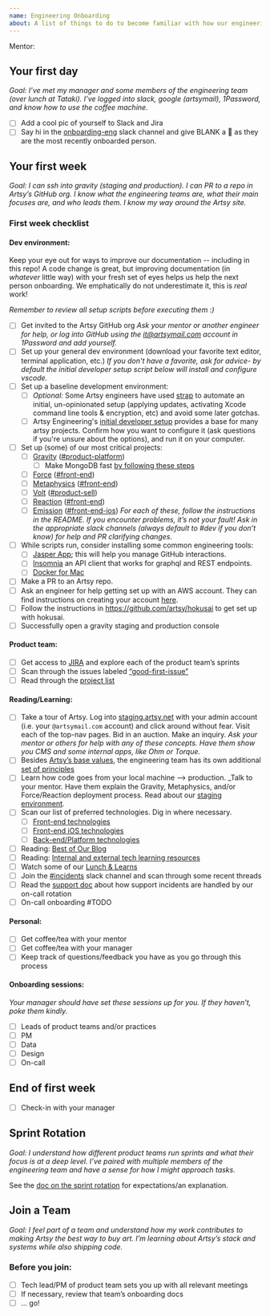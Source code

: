 ```yaml
---
name: Engineering Onboarding
about: A list of things to do to become familiar with how our engineering team operates.
---
```


Mentor: <PICK A MENTOR>

## Your first day

_Goal: I’ve met my manager and some members of the engineering team (over lunch at Tataki). I’ve logged into slack,
google (artsymail), 1Password, and know how to use the coffee machine._

- [ ] Add a cool pic of yourself to Slack and Jira
- [ ] Say hi in the [onboarding-eng](https://artsy.slack.com/messages/CCC37HXE0) slack channel and give BLANK a
      :wave: as they are the most recently onboarded person.

## Your first week

_Goal: I can ssh into gravity (staging and production). I can PR to a repo in Artsy’s GitHub org. I know what the
engineering teams are, what their main focuses are, and who leads them. I know my way around the Artsy site._

### First week checklist

#### Dev environment:

Keep your eye out for ways to improve our documentation -- including in this repo! A code change is great, but
improving documentation (in _whatever_ little way) with your fresh set of eyes helps us help the next person
onboarding. We emphatically do not underestimate it, this is _real_ work!

_Remember to review *all* setup scripts before executing them :)_

- [ ] Get invited to the Artsy GitHub org _Ask your mentor or another engineer for help, or log into GitHub using
      the it@artsymail.com account in 1Password and add yourself._
- [ ] Set up your general dev environment (download your favorite text editor, terminal application, etc.) _If you
      don't have a favorite, ask for advice- by default the initial developer setup script below will install and
      configure vscode._
- [ ] Set up a baseline development environment:
  - [ ] _Optional:_ Some Artsy engineers have used [strap](https://github.com/MikeMcQuaid/strap) to automate an
        initial, un-opinionated setup (applying updates, activating Xcode command line tools & encryption, etc) and
        avoid some later gotchas.
  - [ ] Artsy Engineering's [initial developer setup](https://github.com/artsy/potential/blob/master/scripts/setup)
        provides a base for many artsy projects. Confirm how you want to configure it (ask questions if you're
        unsure about the options), and run it on your computer.
- [ ] Set up (some) of our most critical projects:
  - [ ] [Gravity](https://github.com/artsy/gravity)
        ([#product-platform](https://artsy.slack.com/messages/product-platform))
    - [ ] Make MongoDB fast
          [by following these steps](https://code.dblock.org/2016/06/03/very-slow-mongodb-in-development-and-test.html)
  - [ ] [Force](https://github.com/artsy/force) ([#front-end](https://artsy.slack.com/messages/front-end))
  - [ ] [Metaphysics](https://github.com/artsy/metaphysics)
        ([#front-end](https://artsy.slack.com/messages/front-end/))
  - [ ] [Volt](https://github.com/artsy/volt) ([#product-sell](https://artsy.slack.com/messages/product-sell))
  - [ ] [Reaction](https://github.com/artsy/reaction) ([#front-end](https://artsy.slack.com/messages/front-end))
  - [ ] [Emission](https://github.com/artsy/emission)
        ([#front-end-ios](https://artsy.slack.com/messages/front-end-ios/)) _For each of these, follow the
        instructions in the README. If you encounter problems, it’s not your fault! Ask in the appropriate slack
        channels (always default to #dev if you don’t know) for help and PR clarifying changes._
- [ ] While scripts run, consider installing some common engineering tools:
  - [ ] [Jasper App](https://jasperapp.io/); this will help you manage GitHub interactions.
  - [ ] [Insomnia](https://insomnia.rest/) an API client that works for graphql and REST endpoints.
  - [ ] [Docker for Mac](https://docs.docker.com/docker-for-mac/install/)
- [ ] Make a PR to an Artsy repo.
- [ ] Ask an engineer for help getting set up with an AWS account. They can find instructions on creating your
      account [here](https://github.com/artsy/potential/wiki/Platform-FAQ#add-a-new-aws-user).
- [ ] Follow the instructions in https://github.com/artsy/hokusai to get set up with hokusai.
- [ ] Successfully open a gravity staging and production console

#### Product team:

- [ ] Get access to [JIRA](https://artsyproduct.atlassian.net/) and explore each of the product team’s sprints
- [ ] Scan through the issues labeled
      [“good-first-issue”](<https://artsyproduct.atlassian.net/browse/PLATFORM-966?filter=-4&jql=labels%20%3D%20good-first-issue%20and%20status%20not%20in%20(Done)%20order%20by%20created%20DESC>)
- [ ] Read through the [project list](https://github.com/artsy/potential/wiki/Project-List)

#### Reading/Learning:

- [ ] Take a tour of Artsy. Log into [staging.artsy.net](https://staging.artsy.net) with your admin account (i.e.
      your `@artsymail.com` account) and click around without fear. Visit each of the top-nav pages. Bid in an
      auction. Make an inquiry. _Ask your mentor or others for help with any of these concepts. Have them show you
      CMS and some internal apps, like Ohm or Torque._
- [ ] Besides
      [Artsy’s base values](https://github.com/artsy/README/blob/master/culture/what-is-artsy.md#artsy-values), the
      engineering team has its own additional
      [set of principles](https://github.com/artsy/README/blob/master/culture/engineering-principles.md)
- [ ] Learn how code goes from your local machine --> production. \_Talk to your mentor. Have them explain the
      Gravity, Metaphysics, and/or Force/Reaction deployment process. Read about our
      [staging environment](https://github.com/artsy/gravity/blob/master/doc/StagingEnvironment.md).
- [ ] Scan our list of preferred technologies. Dig in where necessary.
  - [ ] [Front-end technologies](https://github.com/artsy/README/blob/master/practices/front-end.md)
  - [ ] [Front-end iOS technologies](https://github.com/artsy/README/blob/master/practices/front-end-ios.md)
  - [ ] [Back-end/Platform technologies](https://github.com/artsy/README/blob/master/practices/platform.md)
- [ ] Reading: [Best of Our Blog](https://github.com/artsy/README/blob/master/resources/blog.md)
- [ ] Reading:
      [Internal and external tech learning resources](https://github.com/artsy/README/blob/master/resources/tech-learning.md)
- [ ] Watch some of our [Lunch & Learns](https://github.com/artsy/README/blob/master/resources/lnl.md)
- [ ] Join the [#incidents](https://artsy.slack.com/messages/front-end-ios/) slack channel and scan through some
      recent threads
- [ ] Read the [support doc](https://github.com/artsy/README/blob/master/playbooks/support#readme) about how
      support incidents are handled by our on-call rotation
- [ ] On-call onboarding #TODO

#### Personal:

- [ ] Get coffee/tea with your mentor
- [ ] Get coffee/tea with your manager
- [ ] Keep track of questions/feedback you have as you go through this process

#### Onboarding sessions:

_Your manager should have set these sessions up for you. If they haven't, poke them kindly._

- [ ] Leads of product teams and/or practices
- [ ] PM
- [ ] Data
- [ ] Design
- [ ] On-call

## End of first week

- [ ] Check-in with your manager

## Sprint Rotation

_Goal: I understand how different product teams run sprints and what their focus is at a deep level. I’ve paired
with multiple members of the engineering team and have a sense for how I might approach tasks._

See the [doc on the sprint rotation](https://github.com/artsy/README/blob/master/onboarding/sprint-rotation.md) for
expectations/an explanation.

## Join a Team

_Goal: I feel part of a team and understand how my work contributes to making Artsy the best way to buy art. I’m
learning about Artsy’s stack and systems while also shipping code._

### Before you join:

- [ ] Tech lead/PM of product team sets you up with all relevant meetings
- [ ] If necessary, review that team’s onboarding docs
- [ ] … go!
